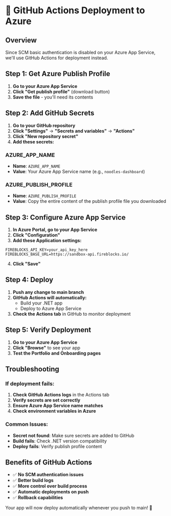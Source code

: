 # 🚀 GitHub Actions Deployment to Azure

## Overview
Since SCM basic authentication is disabled on your Azure App Service, we'll use GitHub Actions for deployment instead.

## Step 1: Get Azure Publish Profile

1. **Go to your Azure App Service**
2. **Click "Get publish profile"** (download button)
3. **Save the file** - you'll need its contents

## Step 2: Add GitHub Secrets

1. **Go to your GitHub repository**
2. **Click "Settings"** → **"Secrets and variables"** → **"Actions"**
3. **Click "New repository secret"**
4. **Add these secrets:**

### **AZURE_APP_NAME**
- **Name**: `AZURE_APP_NAME`
- **Value**: Your Azure App Service name (e.g., `noodles-dashboard`)

### **AZURE_PUBLISH_PROFILE**
- **Name**: `AZURE_PUBLISH_PROFILE`
- **Value**: Copy the entire content of the publish profile file you downloaded

## Step 3: Configure Azure App Service

1. **In Azure Portal, go to your App Service**
2. **Click "Configuration"**
3. **Add these Application settings:**

```
FIREBLOCKS_API_KEY=your_api_key_here
FIREBLOCKS_BASE_URL=https://sandbox-api.fireblocks.io/
```

4. **Click "Save"**

## Step 4: Deploy

1. **Push any change to main branch**
2. **GitHub Actions will automatically:**
   - Build your .NET app
   - Deploy to Azure App Service
3. **Check the Actions tab** in GitHub to monitor deployment

## Step 5: Verify Deployment

1. **Go to your Azure App Service**
2. **Click "Browse"** to see your app
3. **Test the Portfolio and Onboarding pages**

## Troubleshooting

### **If deployment fails:**
1. **Check GitHub Actions logs** in the Actions tab
2. **Verify secrets are set correctly**
3. **Ensure Azure App Service name matches**
4. **Check environment variables in Azure**

### **Common Issues:**
- **Secret not found**: Make sure secrets are added to GitHub
- **Build fails**: Check .NET version compatibility
- **Deploy fails**: Verify publish profile content

## Benefits of GitHub Actions

- ✅ **No SCM authentication issues**
- ✅ **Better build logs**
- ✅ **More control over build process**
- ✅ **Automatic deployments on push**
- ✅ **Rollback capabilities**

Your app will now deploy automatically whenever you push to main! 🎉 